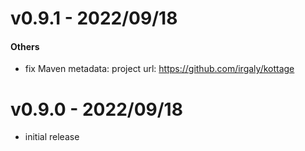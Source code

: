 # v0.9.1 - 2022/09/18

#### Others

* fix Maven metadata: project url: https://github.com/irgaly/kottage

# v0.9.0 - 2022/09/18

* initial release
